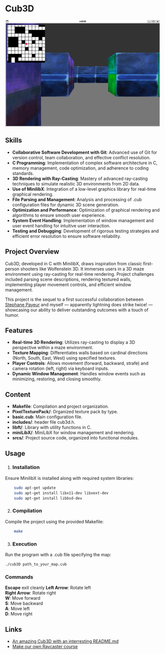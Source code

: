 # Cub3D

![Our Cub3D](screen.png)


## Skills

- **Collaborative Software Development with Git**: Advanced use of Git for version control, team collaboration, and effective conflict resolution.
- **C Programming**: Implementation of complex software architecture in C, memory management, code optimization, and adherence to coding standards.
- **3D Rendering with Ray-Casting**: Mastery of advanced ray-casting techniques to simulate realistic 3D environments from 2D data.
- **Use of MinilibX**: Integration of a low-level graphics library for real-time graphical rendering.
- **File Parsing and Management**: Analysis and processing of .cub configuration files for dynamic 3D scene generation.
- **Optimization and Performance**: Optimization of graphical rendering and algorithms to ensure smooth user experience.
- **System Event Handling**: Implementation of window management and user event handling for intuitive user interaction.
- **Testing and Debugging**: Development of rigorous testing strategies and efficient error resolution to ensure software reliability.


## Project Overview

Cub3D, developed in C with MinilibX, draws inspiration from classic first-person shooters like Wolfenstein 3D. It immerses users in a 3D maze environment using ray-casting for real-time rendering. Project challenges included parsing scene descriptions, rendering textured walls, implementing player movement controls, and efficient window management.

This project is the sequel to a first successful collaboration between [Stephane Payeur](https://github.com/s-payeur) and myself — apparently lightning does strike twice! — showcasing our ability to deliver outstanding outcomes with a touch of humor.


## Features

- **Real-time 3D Rendering**: Utilizes ray-casting to display a 3D perspective within a maze environment.
- **Texture Mapping**: Differentiates walls based on cardinal directions (North, South, East, West) using specified textures.
- **Player Controls**: Allows movement (forward, backward, strafe) and camera rotation (left, right) via keyboard inputs.
- **Dynamic Window Management**: Handles window events such as minimizing, restoring, and closing smoothly.


## Content

- **Makefile**: Compilation and project organization.
- **PixelTexturePack/**: Organized texture pack by type.
- **basic.cub**: Main configuration file.
- **includes/**: header file cub3d.h.
- **libft/**: Library with utility functions in C.
- **miniLibX/**: MiniLibX for window management and rendering.
- **srcs/**: Project source code, organized into functional modules.



## Usage

1. ### Installation
Ensure MinilibX is installed along with required system libraries:
```bash
    sudo apt-get update
    sudo apt-get install libx11-dev libxext-dev
    sudo apt-get install libbsd-dev
```

2. ### Compilation
Compile the project using the provided Makefile:
```bash
    make
```

3. ### Execution
Run the program with a .cub file specifying the map:

```bash
./cub3D path_to_your_map.cub
```

### Commands
**Escape** exit cleanly
**Left Arrow**: Rotate left  
**Right Arrow**: Rotate right  
**W**: Move forward  
**S**: Move backward  
**A**: Move left  
**D**: Move right  


## Links

- [An amazing Cub3D with an interresting README.md](https://github.com/iciamyplant/Cub3d-Linux)
- [Make our own Raycaster course](https://www.youtube.com/watch?v=gYRrGTC7GtA)
